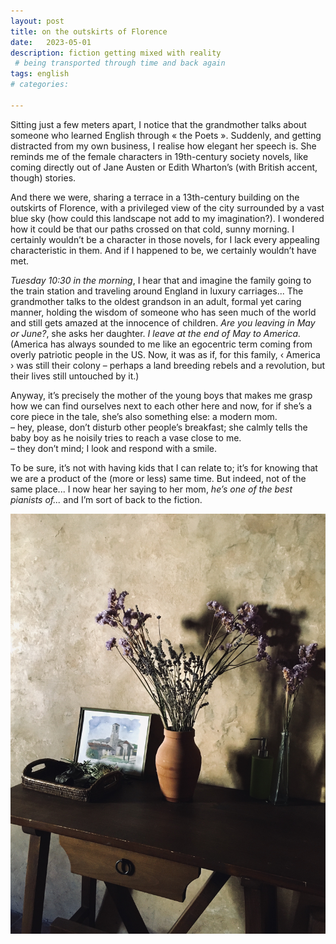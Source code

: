 ```yaml
---
layout: post
title: on the outskirts of Florence
date:   2023-05-01
description: fiction getting mixed with reality 
 # being transported through time and back again
tags: english
# categories: 

---
```


Sitting just a few meters apart, I notice that the grandmother talks about someone who learned English through « the Poets ». Suddenly, and getting distracted from my own business, I realise how elegant her speech is. She reminds me of the female characters in 19th-century society novels, like coming directly out of Jane Austen or Edith Wharton’s (with British accent, though) stories.

And there we were, sharing a terrace in a 13th-century building on the outskirts of Florence, with a privileged view of the city surrounded by a vast blue sky (how could this landscape not add to my imagination?). I wondered how it could be that our paths crossed on that cold, sunny morning. I certainly wouldn’t be a character in those novels, for I lack every appealing characteristic in them. And if I happened to be, we certainly wouldn’t have met.

<i>Tuesday 10:30 in the morning</i>, I hear that and imagine the family going to the train station and traveling around England in luxury carriages... The grandmother talks to the oldest grandson in an adult, formal yet caring manner, holding the wisdom of someone who has seen much of the world and still gets amazed at the innocence of children. <i>Are you leaving in May or June?</i>, she asks her daughter. <i>I leave at the end of May to America.</i> (America has always sounded to me like an egocentric term coming from overly patriotic people in the US. Now, it was as if, for this family, ‹ America › was still their colony – perhaps a land breeding rebels and a revolution, but their lives still untouched by it.)

Anyway, it’s precisely the mother of the young boys that makes me grasp how we can find ourselves next to each other here and now, for if she’s a core piece in the tale, she’s also something else: a modern mom. 
<br> – hey, please, don’t disturb other people’s breakfast; she calmly tells the baby boy as he noisily tries to reach a vase close to me.
<br> – they don’t mind; I look and respond with a smile.

To be sure, it’s not with having kids that I can relate to; it’s for knowing that we are a product of the (more or less) same time. But indeed, not of the same place... I now hear her saying to her mom, <i>he’s one of the best pianists of...</i> and I’m sort of back to the fiction.
<br>

<div>
    <img src="/assets/img/florence-2.jpg" class="my-image-p rounded z-depth-1">
</div>
